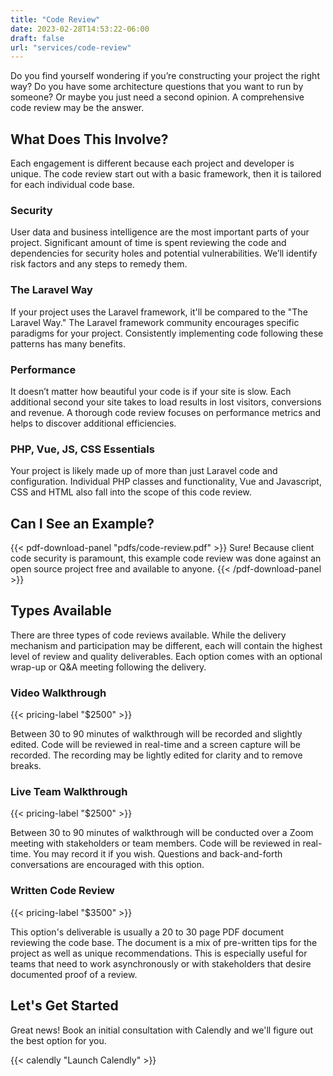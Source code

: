 ```yaml
---
title: "Code Review"
date: 2023-02-28T14:53:22-06:00
draft: false
url: "services/code-review"
---
```

Do you find yourself wondering if you’re constructing your project the right way? Do you have some architecture questions that you want to run by someone? Or maybe you just need a second opinion. A comprehensive code review may be the answer.

## What Does This Involve?

Each engagement is different because each project and developer is unique. The code review start out with a basic framework, then it is tailored for each individual code base.

### Security

User data and business intelligence are the most important parts of your project. Significant amount of time is spent reviewing the code and dependencies for security holes and potential vulnerabilities. We’ll identify risk factors and any steps to remedy them.

### The Laravel Way

If your project uses the Laravel framework, it'll be compared to the "The Laravel Way." The Laravel framework community encourages specific paradigms for your project. Consistently implementing code following these patterns has many benefits.

### Performance

It doesn’t matter how beautiful your code is if your site is slow. Each additional second your site takes to load results in lost visitors, conversions and revenue. A thorough code review focuses on performance metrics and helps to discover additional efficiencies.

### PHP, Vue, JS, CSS Essentials

Your project is likely made up of more than just Laravel code and configuration. Individual PHP classes and functionality, Vue and Javascript, CSS and HTML also fall into the scope of this code review.

## Can I See an Example?

{{< pdf-download-panel "pdfs/code-review.pdf" >}}
Sure! Because client code security is paramount, this example code review was done against an open source project free and available to anyone.
{{< /pdf-download-panel >}}

## Types Available

There are three types of code reviews available.  While the delivery mechanism and participation may be different, each will contain the highest level of review and quality deliverables.  Each option comes with an optional wrap-up or Q&A meeting following the delivery.

### Video Walkthrough

{{< pricing-label "$2500" >}}

Between 30 to 90 minutes of walkthrough will be recorded and slightly edited.  Code will be reviewed in real-time and a screen capture will be recorded.  The recording may be lightly edited for clarity and to remove breaks.

### Live Team Walkthrough

{{< pricing-label "$2500" >}}

Between 30 to 90 minutes of walkthrough will be conducted over a Zoom meeting with stakeholders or team members.  Code will be reviewed in real-time.  You may record it if you wish.  Questions and back-and-forth conversations are encouraged with this option.

### Written Code Review

{{< pricing-label "$3500" >}}

This option's deliverable is usually a 20 to 30 page PDF document reviewing the code base.  The document is a mix of pre-written tips for the project as well as unique recommendations. This is especially useful for teams that need to work asynchronously or with stakeholders that desire documented proof of a review.

## Let's Get Started

Great news! Book an initial consultation with Calendly and we'll figure out the best option for you.

{{< calendly "Launch Calendly" >}}

